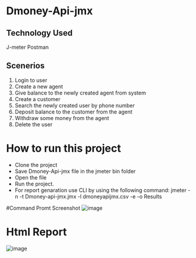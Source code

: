 # Dmoney-Api-jmx

## Technology Used

J-meter
Postman

## Scenerios

1. Login to user
2. Create a new agent
3. Give balance to the newly created agent from system
4. Create a customer
5. Search the newly created user by phone number
6. Deposit balance to the customer from the agent
7. Withdraw some money from the agent
8. Delete the user

# How to run this project
* Clone the project
* Save Dmoney-Api-jmx file in the jmeter bin folder
* Open the file
* Run the project.
* For report genaration use CLI by using the following command: jmeter -n -t Dmoney-api-jmx.jmx -l dmoneyapijmx.csv -e -o Results

#Command Promt Screenshot
![image](https://github.com/Rahat65/Dmoney-Api-jmx/assets/70316722/1b9f0551-9d1e-4181-ae62-771c2fbb7cda)


# Html Report
![image](https://github.com/Rahat65/Dmoney-Api-jmx/assets/70316722/bc7496a9-c59e-4328-bf96-bb4c845e8b87)
